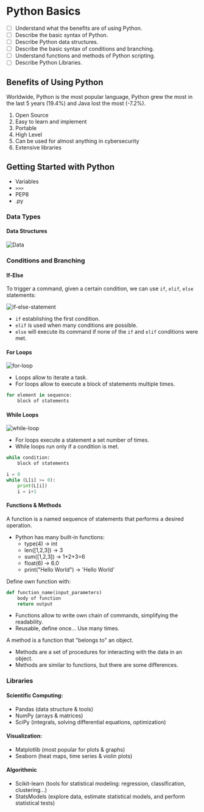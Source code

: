 # Python Basics

* [ ] Understand what the benefits are of using Python.
* [ ] Describe the basic syntax of Python.
* [ ] Describe Python data structures.
* [ ] Describe the basic syntax of conditions and branching.
* [ ] Understand functions and methods of Python scripting.
* [ ] Describe Python Libraries.

## Benefits of Using Python

Worldwide, Python is the most popular language, Python grew the most in the last 5 years (19.4%) and Java lost the most (-7.2%).

1. Open Source
2. Easy to learn and implement
3. Portable
4. High Level
5. Can be used for almost anything in cybersecurity
6. Extensive libraries

## Getting Started with Python

* Variables
* `>>>`
* PEP8
* .py

### Data Types

#### Data Structures

![Data](https://miro.medium.com/max/3576/1\*QfI8H\_8HplGa1v9IrrWjBA.png)

### Conditions and Branching

#### If-Else

To trigger a command, given a certain condition, we can use `if`, `elif`, `else` statements:

![if-else-statement](https://cdn.educba.com/academy/wp-content/uploads/2019/09/If-Else-Statement-in-Python.png)

* `if` establishing the first condition.
* `elif` is used when many conditions are possible.
* `else` will execute its command if none of the `if` and `elif` conditions were met.

#### For Loops

![for-loop](https://cdn.techbeamers.com/wp-content/uploads/2018/08/Python-For-Loop-Flowchart.png)

* Loops allow to iterate a task.
* For loops allow to execute a block of statements multiple times.

```python
for element in sequence:
    block of statements
```

#### While Loops

![while-loop](https://files.realpython.com/media/t.899f357dd948.png)

* For loops execute a statement a set number of times.
* While loops run only if a condition is met.

```python
while condition:
    block of statements
```

```python
i = 0
while (L[i] >= 0):
    print(L[i])
    i = i+1
```

#### Functions & Methods

A function is a named sequence of statements that performs a desired operation.

* Python has many built-in functions:
  * type(4) → int
  * len(\[1,2,3]) → 3
  * sum(\[1,2,3]) → 1+2+3=6
  * float(6) → 6.0
  * print("Hello World") → 'Hello World'

Define own function with:

```python
def function_name(input_parameters)
    body of function
    return output
```

* Functions allow to write own chain of commands, simplifying the readability.
* Reusable, define once... Use many times.

A method is a function that "belongs to" an object.

* Methods are a set of procedures for interacting with the data in an object.
* Methods are similar to functions, but there are some differences.

### Libraries

#### Scientific Computing:

* Pandas (data structure & tools)
* NumPy (arrays & matrices)
* SciPy (integrals, solving differential equations, optimization)

#### Visualization:

* Matplotlib (most popular for plots & graphs)
* Seaborn (heat maps, time series & violin plots)

#### Algorithmic

* Scikit-learn (tools for statistical modeling: regression, classification, clustering...)
* StatsModels (explore data, estimate statistical models, and perform statistical tests)
